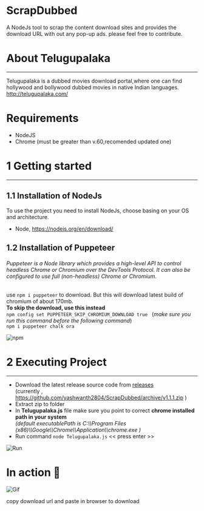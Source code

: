 # ScrapDubbed
A NodeJs tool to scrap the content download sites and provides the download URL with out any pop-up ads. please feel free to contribute.

# About Telugupalaka
----------
Telugupalaka is a dubbed movies download portal,where one can find hollywood and bollywood dubbed movies in native Indian languages. 
http://telugupalaka.com/


# Requirements
* NodeJS
* Chrome (must be greater than v.60,recomended updated one)

# 1 Getting started
--------------
## 1.1 Installation of NodeJs

To use the project you need to install NodeJs, choose basing on your OS and architecture. 
* Node, https://nodejs.org/en/download/

## 1.2 Installation of Puppeteer

###### _Puppeteer is a Node library which provides a high-level API to control headless Chrome or Chromium over the DevTools Protocol. It can also be configured to use full (non-headless) Chrome or Chromium._


use ```npm i puppeteer``` to download. But this will download latest build of chromium of about 170mb.<br>
 **To skip the download, use this instead**  <br>
  ```npm config set PUPPETEER_SKIP_CHROMIUM_DOWNLOAD true ``` (*make sure you run this command before the following command*)  <br>
  ```npm i puppeteer chalk ora```<br>

 ![npm](https://i.imgur.com/AsFsZtB.png) 
 
 # 2 Executing Project
 ----------------------
 * Download the latest release source code from [releases](https://github.com/yashwanth2804/ScrapDubbed/releases)  
 (currently , https://github.com/yashwanth2804/ScrapDubbed/archive/v1.1.1.zip )
 * Extract zip to folder 
 * In **Telugupalaka.js** file make sure you point to correct **chrome installed path in your system** <br>
 *(default executablePath is C:\\\Program Files (x86)\\\Google\\\Chrome\\\Application\\\chrome.exe )*
 * Run command ```node Telugupalaka.js```  << press enter >>
 
 ![Run](https://i.imgur.com/y4xteGr.png)
 
 # In action :running:
 
  
  ![Gif](https://i.imgur.com/yWKYlCK.gif)
 
 copy download url and paste in browser to download
 
